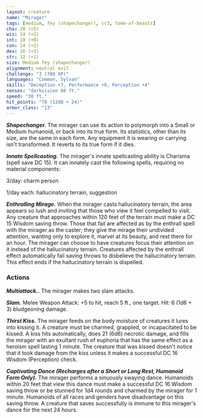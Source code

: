 ```yaml
---
layout: creature
name: "Mirager"
tags: [medium, fey (shapechanger), cr3, tome-of-beasts]
cha: 20 (+5)
wis: 14 (+2)
int: 10 (+0)
con: 14 (+2)
dex: 16 (+3)
str: 12 (+1)
size: Medium fey (shapechanger)
alignment: neutral evil
challenge: "3 (700 XP)"
languages: "Common, Sylvan"
skills: "Deception +7, Performance +9, Perception +4"
senses: "darkvision 60 ft."
speed: "30 ft."
hit_points: "78 (12d8 + 24)"
armor_class: "13"
---
```


***Shapechanger.*** The mirager can use its action to polymorph into a Small or Medium humanoid, or back into its true form. Its statistics, other than its size, are the same in each form. Any equipment it is wearing or carrying isn't transformed. It reverts to its true form if it dies.

***Innate Spellcasting.*** The mirager's innate spellcasting ability is Charisma (spell save DC 15). It can innately cast the following spells, requiring no material components:

3/day: charm person

1/day each: hallucinatory terrain, suggestion

***Enthralling Mirage.*** When the mirager casts hallucinatory terrain, the area appears so lush and inviting that those who view it feel compelled to visit. Any creature that approaches within 120 feet of the terrain must make a DC 15 Wisdom saving throw. Those that fail are affected as by the enthrall spell with the mirager as the caster; they give the mirage their undivided attention, wanting only to explore it, marvel at its beauty, and rest there for an hour. The mirager can choose to have creatures focus their attention on it instead of the hallucinatory terrain. Creatures affected by the enthrall effect automatically fail saving throws to disbelieve the hallucinatory terrain. This effect ends if the hallucinatory terrain is dispelled.

### Actions

***Multiattack..*** The mirager makes two slam attacks.

***Slam.*** Melee Weapon Attack: +5 to hit, reach 5 ft., one target. Hit: 6 (1d6 + 3) bludgeoning damage.

***Thirst Kiss.*** The mirager feeds on the body moisture of creatures it lures into kissing it. A creature must be charmed, grappled, or incapacitated to be kissed. A kiss hits automatically, does 21 (6d6) necrotic damage, and fills the mirager with an exultant rush of euphoria that has the same effect as a heroism spell lasting 1 minute. The creature that was kissed doesn't notice that it took damage from the kiss unless it makes a successful DC 16 Wisdom (Perception) check.

***Captivating Dance (Recharges after a Short or Long Rest, Humanoid Form Only).*** The mirager performs a sinuously swaying dance. Humanoids within 20 feet that view this dance must make a successful DC 16 Wisdom saving throw or be stunned for 1d4 rounds and charmed by the mirager for 1 minute. Humanoids of all races and genders have disadvantage on this saving throw. A creature that saves successfully is immune to this mirager's dance for the next 24 hours.

